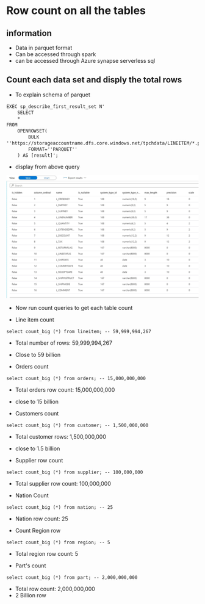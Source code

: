 # Row count on all the tables

## information

- Data in parquet format
- Can be accessed through spark
- can be accessed through Azure synapse serverless sql

## Count each data set and disply the total rows

- To explain schema of parquet

```
EXEC sp_describe_first_result_set N'
	SELECT
    *
FROM
    OPENROWSET(
        BULK ''https://storageaccountname.dfs.core.windows.net/tpchdata/LINEITEM/*.parquet'',
        FORMAT=''PARQUET''
    ) AS [result]';
```

- display from above query

![alt text](https://github.com/balakreshnan/tpchtest/blob/main/images/tpch1data.jpg "Service Health")

- Now run count queries to get each table count

- Line item count

```
select count_big (*) from lineitem; -- 59,999,994,267
```

- Total number of rows: 59,999,994,267
- Close to 59 billion

- Orders count

```
select count_big (*) from orders; -- 15,000,000,000
```

- Total orders row count: 15,000,000,000
- close to 15 billion

- Customers count

```
select count_big (*) from customer; -- 1,500,000,000
```

- Total customer rows: 1,500,000,000
- close to 1.5 billion

- Supplier row count

```
select count_big (*) from supplier; -- 100,000,000
```

- Total supplier row count: 100,000,000

- Nation Count

```
select count_big (*) from nation; -- 25
```

- Nation row count: 25

- Count Region row

```
select count_big (*) from region; -- 5
```

- Total region row count: 5

- Part's count

```
select count_big (*) from part; -- 2,000,000,000
```

- Total row count: 2,000,000,000
- 2 Billion row